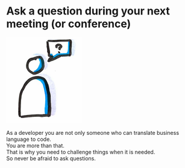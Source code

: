 # Ask a question during your next meeting (or conference)
![Ask a question](images/meeting-question.png)  

As a developer you are not only someone who can translate business language to code.  
You are more than that.  
That is why you need to challenge things when it is needed.  
So never be afraid to ask questions.  
